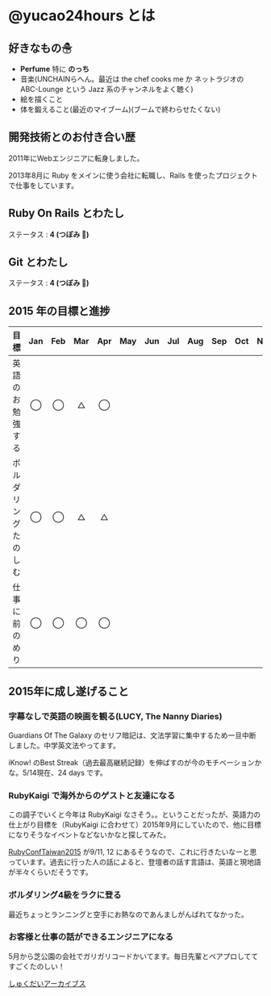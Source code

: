 # @yucao24hours とは
## 好きなもの☃
* **Perfume** 特に **のっち**
* 音楽(UNCHAINらへん。最近は the chef cooks me か ネットラジオの ABC-Lounge という Jazz 系のチャンネルをよく聴く)
* 絵を描くこと
* 体を鍛えること(最近のマイブーム)(ブームで終わらせたくない)

## 開発技術とのお付き合い歴
2011年にWebエンジニアに転身しました。

2013年8月に Ruby をメインに使う会社に転職し、Rails を使ったプロジェクトで仕事をしています。

## Ruby On Rails とわたし
ステータス : **4 (つぼみ :tulip:)**

## Git とわたし
ステータス : **4 (つぼみ :tulip:)**

## 2015 年の目標と進捗
|            目標           | Jan | Feb | Mar | Apr | May | Jun | Jul | Aug | Sep | Oct | Nov | Dec |
|:-------------------------|:---:|:---:|:---:|:---:|:---:|:---:|:---:|:---:|:---:|:---:|:---:|:---:|
|英語のお勉強する| ◯ | ◯ | △ | ◯ |
|ボルダリングたのしむ| ◯ | ◯ | △ | △ |
|仕事に前のめり| ◯ | ◯ | ◯ | ◯ |

## 2015年に成し遂げること
### 字幕なしで英語の映画を観る(LUCY, The Nanny Diaries)
Guardians Of The Galaxy のセリフ暗記は、文法学習に集中するため一旦中断しました。中学英文法やってます。

iKnow! のBest Streak（過去最高継続記録）を伸ばすのが今のモチベーションかな。5/14現在、24 days です。

### RubyKaigi で海外からのゲストと友達になる
この調子でいくと今年は RubyKaigi なさそう。。ということだったが、英語力の仕上がり目標を（RubyKaigi に合わせて）2015年9月にしていたので、他に目標になりそうなイベントなどないかなと探してみた。

[RubyConfTaiwan2015](http://rubyconf.tw/2015/) が9/11, 12 にあるそうなので、これに行きたいなーと思っています。過去に行った人の話によると、登壇者の話す言語は、英語と現地語が半々くらいだそうです。

### ボルダリング4級をラクに登る
最近ちょっとランニングと空手にお熱なのであんましがんばれてなかった。

### お客様と仕事の話ができるエンジニアになる
5月から芝公園の会社でガリガリコードかいてます。毎日先輩とペアプロしててすごくたのしい！

[しゅくだいアーカイブス](https://gist.github.com/yucao24hours/9353b1a818a1c94d71ff)
